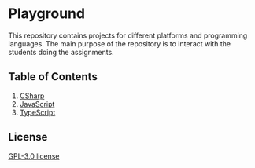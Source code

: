 # Playground

This repository contains projects for different platforms and programming languages. The main purpose of the repository is to interact with the students doing the assignments.

## Table of Contents

01. [CSharp](CSharp/README.md)
02. [JavaScript](JavaScript/README.md)
03. [TypeScript](TypeScript/README.md)

## License

[GPL-3.0 license](License.txt)